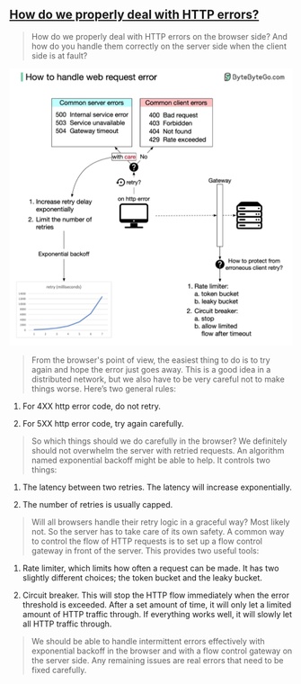 ## [How do we properly deal with HTTP errors?](https://twitter.com/alexxubyte/status/1533839240806551552)

> How do we properly deal with HTTP errors on the browser side? And how do you handle them correctly on the server side when the client side is at fault?

![http_error](http_error.jpeg)

> From the browser's point of view, the easiest thing to do is to try again and hope the error just goes away. This is a good idea in a distributed network, but we also have to be very careful not to make things worse. Here’s two general rules:

1. For 4XX http error code, do not retry.

2. For 5XX http error code, try again carefully.

> So which things should we do carefully in the browser? We definitely should not overwhelm the server with retried requests. An algorithm named exponential backoff might be able to help. It controls two things:

1. The latency between two retries. The latency will increase exponentially.

2. The number of retries is usually capped.

> Will all browsers handle their retry logic in a graceful way? Most likely not. So the server has to take care of its own safety. A common way to control the flow of HTTP requests is to set up a flow control gateway in front of the server. This provides two useful tools:

1. Rate limiter, which limits how often a request can be made. It has two slightly different choices; the token bucket and the leaky bucket.

2. Circuit breaker. This will stop the HTTP flow immediately when the error threshold is exceeded. After a set amount of time, it will only let a limited amount of HTTP traffic through. If everything works well, it will slowly let all HTTP traffic through.

> We should be able to handle intermittent errors effectively with exponential backoff in the browser and with a flow control gateway on the server side. Any remaining issues are real errors that need to be fixed carefully.